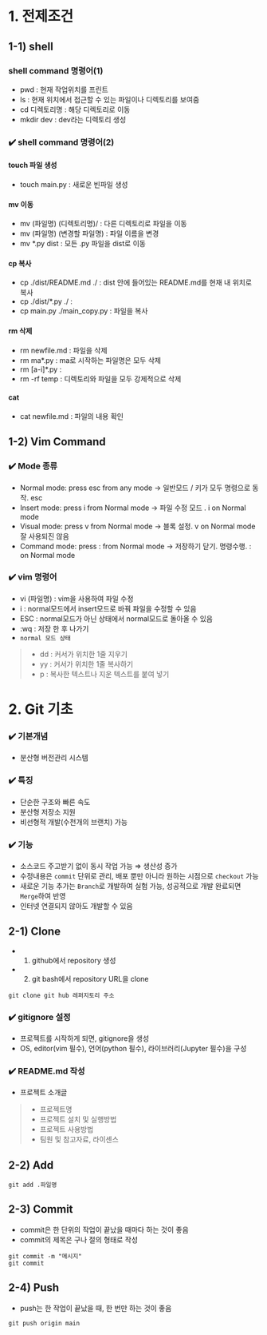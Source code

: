 # 1. 전제조건
## 1-1) shell
### shell command 명령어(1)
* pwd : 현재 작업위치를 프린트
* ls : 현재 위치에서 접근할 수 있는 파일이나 디렉토리를 보여줌
* cd 디렉토리명 : 해당 디렉토리로 이동
* mkdir dev : dev라는 디렉토리 생성

### ✔️ shell command 명령어(2)
#### touch 파일 생성
* touch main.py : 새로운 빈파일 생성
#### mv 이동
* mv (파일명) (디렉토리명)/ : 다른 디렉토리로 파일을 이동
* mv (파일명) (변경할 파일명) : 파일 이름을 변경 
* mv *.py dist : 모든 .py 파일을 dist로 이동 
#### cp 복사
* cp ./dist/README.md ./ : dist 안에 들어있는 README.md를 현재 내 위치로 복사 
* cp ./dist/*.py ./ : 
* cp main.py ./main_copy.py  : 파일을 복사 
#### rm 삭제
* rm newfile.md : 파일을 삭제 
* rm ma*.py : ma로 시작하는 파일명은 모두 삭제 
* rm [a-i]*.py : 
* rm -rf temp : 디렉토리와 파일을 모두 강제적으로 삭제 
#### cat
* cat newfile.md : 파일의 내용 확인

## 1-2) Vim Command
### ✔️ Mode 종류
* Normal mode: press esc from any mode
→ 일반모드 / 키가 모두 명령으로 동작. esc
* Insert mode: press i from Normal mode
→ 파일 수정 모드 . i on Normal mode
* Visual mode: press v from Normal mode
→ 블록 설정. v on Normal mode 잘 사용되진 않음
* Command mode: press : from Normal mode
→ 저장하기 닫기. 명령수행. : on Normal mode

### ✔️ vim 명령어
* vi (파일명) : vim을 사용하여 파일 수정
* i : normal모드에서 insert모드로 바꿔 파일을 수정할 수 있음
* ESC : normal모드가 아닌 상태에서 normal모드로 돌아올 수 있음
* :wq : 저장 한 후 나가기
* `normal 모드 상태`
> * dd : 커서가 위치한 1줄 지우기
>* yy : 커서가 위치한 1줄 복사하기
>* p : 복사한 텍스트나 지운 텍스트를 붙여 넣기

# 2. Git 기초
### ✔️ 기본개념
* 분산형 버전관리 시스템

### ✔️ 특징
* 단순한 구조와 빠른 속도
* 분산형 저장소 지원
* 비선형적 개발(수천개의 브랜치) 가능

### ✔️ 기능
* 소스코드 주고받기 없이 동시 작업 가능
⇒ 생산성 증가
* 수정내용은 `commit` 단위로 관리, 배포 뿐만 아니라 원하는 시점으로 `checkout` 가능
* 새로운 기능 추가는 `Branch`로 개발하여 실험 가능, 성공적으로 개발 완료되면 `Merge`하여 반영
* 인터넷 연결되지 않아도 개발할 수 있음

## 2-1) Clone
* 1) github에서 repository 생성
* 2) git bash에서 repository URL을 clone
```shell
git clone git hub 레퍼지토리 주소
```
### ✔️ gitignore 설정
* 프로젝트를 시작하게 되면, gitignore을 생성
* OS, editor(vim 필수), 언어(python 필수), 라이브러리(Jupyter 필수)을 구성

### ✔️ README.md 작성
* 프로젝트 소개글
>* 프로젝트명
>* 프로젝트 설치 및 실행방법
>* 프로젝트 사용방법
>* 팀원 및 참고자료, 라이센스

## 2-2) Add
```shell
git add .파일명
```

## 2-3) Commit
* commit은 한 단위의 작업이 끝났을 때마다 하는 것이 좋음
* commit의 제목은 구나 절의 형태로 작성

```shell
git commit -m "메시지"
git commit
```

## 2-4) Push
* push는 한 작업이 끝났을 때, 한 번만 하는 것이 좋음
```shell
git push origin main
```

